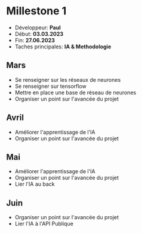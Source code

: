 # Millestone 1

- Développeur: **Paul**
- Début: **03.03.2023**
- Fin: **27.06.2023**
- Taches principales: **IA & Methodologie**

## Mars
- Se renseigner sur les réseaux de neurones
- Se renseigner sur tensorflow
- Mettre en place une base de réseau de neurones
- Organiser un point sur l'avancée du projet

## Avril
- Améliorer l'apprentissage de l'IA
- Organiser un point sur l'avancée du projet

## Mai
- Améliorer l'apprentissage de l'IA
- Organiser un point sur l'avancée du projet
- Lier l'IA au back

## Juin
- Organiser un point sur l'avancée du projet
- Lier l'IA à l'API Publique
